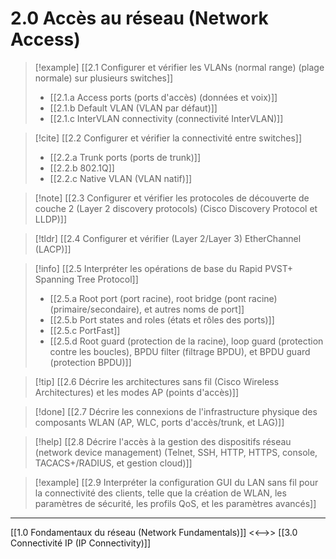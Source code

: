 # 2.0 Accès au réseau (Network Access)

>[!example] [[2.1 Configurer et vérifier les VLANs (normal range) (plage normale) sur plusieurs switches]]
>- [[2.1.a Access ports (ports d'accès) (données et voix)]]
>- [[2.1.b Default VLAN (VLAN par défaut)]]
>- [[2.1.c InterVLAN connectivity (connectivité InterVLAN)]]


>[!cite] [[2.2 Configurer et vérifier la connectivité entre switches]]
>- [[2.2.a Trunk ports (ports de trunk)]]
>- [[2.2.b 802.1Q]]
>- [[2.2.c Native VLAN (VLAN natif)]]



>[!note]  [[2.3 Configurer et vérifier les protocoles de découverte de couche 2 (Layer 2 discovery protocols) (Cisco Discovery Protocol et LLDP)]]


>[!tldr]  [[2.4 Configurer et vérifier (Layer 2/Layer 3) EtherChannel (LACP)]]


>[!info] [[2.5 Interpréter les opérations de base du Rapid PVST+ Spanning Tree Protocol]]
>- [[2.5.a Root port (port racine), root bridge (pont racine) (primaire/secondaire), et autres noms de port]]
>- [[2.5.b Port states and roles (états et rôles des ports)]]
>- [[2.5.c PortFast]]
>- [[2.5.d Root guard (protection de la racine), loop guard (protection contre les boucles), BPDU filter (filtrage BPDU), et BPDU guard (protection BPDU)]]


>[!tip]  [[2.6 Décrire les architectures sans fil (Cisco Wireless Architectures) et les modes AP (points d'accès)]]


>[!done]  [[2.7 Décrire les connexions de l'infrastructure physique des composants WLAN (AP, WLC, ports d'accès/trunk, et LAG)]]

>[!help] [[2.8 Décrire l'accès à la gestion des dispositifs réseau (network device management) (Telnet, SSH, HTTP, HTTPS, console, TACACS+/RADIUS, et gestion cloud)]]


>[!example]  [[2.9 Interpréter la configuration GUI du LAN sans fil pour la connectivité des clients, telle que la création de WLAN, les paramètres de sécurité, les profils QoS, et les paramètres avancés]]

---

[[1.0 Fondamentaux du réseau (Network Fundamentals)]] <<-->> [[3.0 Connectivité IP (IP Connectivity)]]